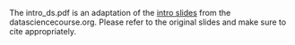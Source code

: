 The intro_ds.pdf is an adaptation of the [intro slides](http://www.datasciencecourse.org/slides/intro.pdf) from the datasciencecourse.org. Please refer to the original slides and make sure to cite appropriately. 

